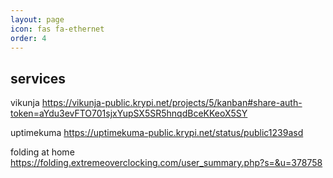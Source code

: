 ```yaml
---
layout: page
icon: fas fa-ethernet
order: 4
---
```


 ## services

 vikunja
 <https://vikunja-public.krypi.net/projects/5/kanban#share-auth-token=aYdu3evFTO701sjxYupSX5SR5hnqdBceKKeoX5SY>

 uptimekuma
 <https://uptimekuma-public.krypi.net/status/public1239asd>

 folding at home
 <https://folding.extremeoverclocking.com/user_summary.php?s=&u=378758>